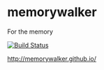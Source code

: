 # memorywalker

For the memory

[![Build Status](https://www.travis-ci.org/memorywalker/memorywalker.github.io.svg?branch=hexo)](https://www.travis-ci.org/memorywalker/memorywalker.github.io)


http://memorywalker.github.io/
